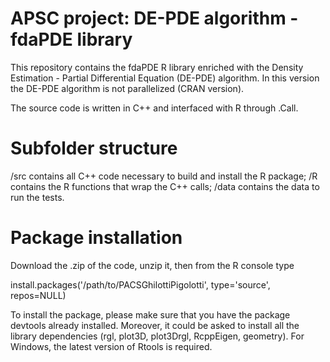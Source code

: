 # APSC project: DE-PDE algorithm - fdaPDE library 

This repository contains the fdaPDE R library enriched with the Density Estimation - Partial Differential Equation (DE-PDE) algorithm. In this version the DE-PDE algorithm is not parallelized (CRAN version).

The source code is written in C++ and interfaced with R through .Call.

# Subfolder structure

/src contains all C++ code necessary to build and install the R package;
/R contains the R functions that wrap the C++ calls;
/data contains the data to run the tests.

# Package installation

Download the .zip of the code, unzip it, then from the R console type

install.packages('/path/to/PACSGhilottiPigolotti', type='source', repos=NULL)

To install the package, please make sure that you have the package devtools already installed. Moreover, it could be asked to install all the library dependencies (rgl, plot3D, plot3Drgl, RcppEigen, geometry).
For Windows, the latest version of Rtools is required.

